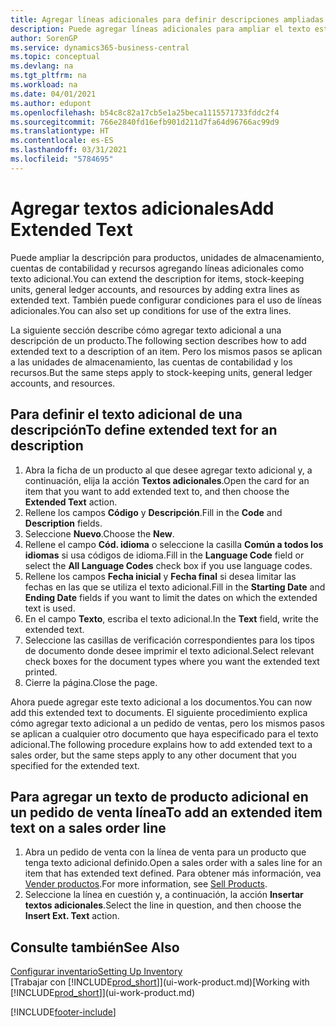 ```yaml
---
title: Agregar líneas adicionales para definir descripciones ampliadas
description: Puede agregar líneas adicionales para ampliar el texto estándar que describe un producto, una cuenta y otros datos.
author: SorenGP
ms.service: dynamics365-business-central
ms.topic: conceptual
ms.devlang: na
ms.tgt_pltfrm: na
ms.workload: na
ms.date: 04/01/2021
ms.author: edupont
ms.openlocfilehash: b54c8c82a17cb5e1a25beca1115571733fddc2f4
ms.sourcegitcommit: 766e2840fd16efb901d211d7fa64d96766ac99d9
ms.translationtype: HT
ms.contentlocale: es-ES
ms.lasthandoff: 03/31/2021
ms.locfileid: "5784695"
---
```

# <a name="add-extended-text"></a><span data-ttu-id="d0186-103">Agregar textos adicionales</span><span class="sxs-lookup"><span data-stu-id="d0186-103">Add Extended Text</span></span>

<span data-ttu-id="d0186-104">Puede ampliar la descripción para productos, unidades de almacenamiento, cuentas de contabilidad y recursos agregando líneas adicionales como texto adicional.</span><span class="sxs-lookup"><span data-stu-id="d0186-104">You can extend the description for items, stock-keeping units, general ledger accounts, and resources by adding extra lines as extended text.</span></span> <span data-ttu-id="d0186-105">También puede configurar condiciones para el uso de líneas adicionales.</span><span class="sxs-lookup"><span data-stu-id="d0186-105">You can also set up conditions for use of the extra lines.</span></span>  

<span data-ttu-id="d0186-106">La siguiente sección describe cómo agregar texto adicional a una descripción de un producto.</span><span class="sxs-lookup"><span data-stu-id="d0186-106">The following section describes how to add extended text to a description of an item.</span></span> <span data-ttu-id="d0186-107">Pero los mismos pasos se aplican a las unidades de almacenamiento, las cuentas de contabilidad y los recursos.</span><span class="sxs-lookup"><span data-stu-id="d0186-107">But the same steps apply to stock-keeping units, general ledger accounts, and resources.</span></span>  

## <a name="to-define-extended-text-for-an-description"></a><span data-ttu-id="d0186-108">Para definir el texto adicional de una descripción</span><span class="sxs-lookup"><span data-stu-id="d0186-108">To define extended text for an description</span></span>

1. <span data-ttu-id="d0186-109">Abra la ficha de un producto al que desee agregar texto adicional y, a continuación, elija la acción **Textos adicionales**.</span><span class="sxs-lookup"><span data-stu-id="d0186-109">Open the card for an item that you want to add extended text to, and then choose the **Extended Text** action.</span></span>
2. <span data-ttu-id="d0186-110">Rellene los campos **Código** y **Descripción**.</span><span class="sxs-lookup"><span data-stu-id="d0186-110">Fill in the **Code** and **Description** fields.</span></span>
3. <span data-ttu-id="d0186-111">Seleccione **Nuevo**.</span><span class="sxs-lookup"><span data-stu-id="d0186-111">Choose the **New**.</span></span>
4. <span data-ttu-id="d0186-112">Rellene el campo **Cód. idioma** o seleccione la casilla **Común a todos los idiomas** si usa códigos de idioma.</span><span class="sxs-lookup"><span data-stu-id="d0186-112">Fill in the **Language Code** field or select the **All Language Codes** check box if you use language codes.</span></span>
5. <span data-ttu-id="d0186-113">Rellene los campos **Fecha inicial** y **Fecha final** si desea limitar las fechas en las que se utiliza el texto adicional.</span><span class="sxs-lookup"><span data-stu-id="d0186-113">Fill in the **Starting Date** and **Ending Date** fields if you want to limit the dates on which the extended text is used.</span></span>
6. <span data-ttu-id="d0186-114">En el campo **Texto**, escriba el texto adicional.</span><span class="sxs-lookup"><span data-stu-id="d0186-114">In the **Text** field, write the extended text.</span></span>
7. <span data-ttu-id="d0186-115">Seleccione las casillas de verificación correspondientes para los tipos de documento donde desee imprimir el texto adicional.</span><span class="sxs-lookup"><span data-stu-id="d0186-115">Select relevant check boxes for the document types where you want the extended text printed.</span></span>
8. <span data-ttu-id="d0186-116">Cierre la página.</span><span class="sxs-lookup"><span data-stu-id="d0186-116">Close the page.</span></span>

<span data-ttu-id="d0186-117">Ahora puede agregar este texto adicional a los documentos.</span><span class="sxs-lookup"><span data-stu-id="d0186-117">You can now add this extended text to documents.</span></span> <span data-ttu-id="d0186-118">El siguiente procedimiento explica cómo agregar texto adicional a un pedido de ventas, pero los mismos pasos se aplican a cualquier otro documento que haya especificado para el texto adicional.</span><span class="sxs-lookup"><span data-stu-id="d0186-118">The following procedure explains how to add extended text to a sales order, but the same steps apply to any other document that you specified for the extended text.</span></span>  

## <a name="to-add-an-extended-item-text-on-a-sales-order-line"></a><span data-ttu-id="d0186-119">Para agregar un texto de producto adicional en un pedido de venta línea</span><span class="sxs-lookup"><span data-stu-id="d0186-119">To add an extended item text on a sales order line</span></span>

1. <span data-ttu-id="d0186-120">Abra un pedido de venta con la línea de venta para un producto que tenga texto adicional definido.</span><span class="sxs-lookup"><span data-stu-id="d0186-120">Open a sales order with a sales line for an item that has extended text defined.</span></span> <span data-ttu-id="d0186-121">Para obtener más información, vea [Vender productos](sales-how-sell-products.md).</span><span class="sxs-lookup"><span data-stu-id="d0186-121">For more information, see [Sell Products](sales-how-sell-products.md).</span></span>
2. <span data-ttu-id="d0186-122">Seleccione la línea en cuestión y, a continuación, la acción **Insertar textos adicionales**.</span><span class="sxs-lookup"><span data-stu-id="d0186-122">Select the line in question, and then choose the **Insert Ext. Text** action.</span></span>

## <a name="see-also"></a><span data-ttu-id="d0186-123">Consulte también</span><span class="sxs-lookup"><span data-stu-id="d0186-123">See Also</span></span>

[<span data-ttu-id="d0186-124">Configurar inventario</span><span class="sxs-lookup"><span data-stu-id="d0186-124">Setting Up Inventory</span></span>](inventory-setup-inventory.md)  
<span data-ttu-id="d0186-125">[Trabajar con [!INCLUDE[prod_short](includes/prod_short.md)]](ui-work-product.md)</span><span class="sxs-lookup"><span data-stu-id="d0186-125">[Working with [!INCLUDE[prod_short](includes/prod_short.md)]](ui-work-product.md)</span></span>


[!INCLUDE[footer-include](includes/footer-banner.md)]